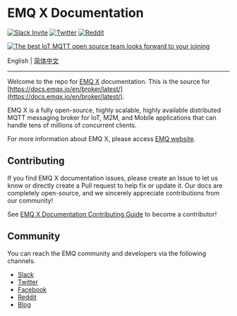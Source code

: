 # EMQ X Documentation

[![Slack Invite](<https://slack-invite.emqx.io/badge.svg>)](https://slack-invite.emqx.io)
[![Twitter](https://img.shields.io/badge/Twitter-EMQ%20X-1DA1F2?logo=twitter)](https://twitter.com/EMQTech)
[![Reddit](https://img.shields.io/badge/Reddit-EMQ%20X-orange?logo=reddit)](https://www.reddit.com/r/emqx/)

[![The best IoT MQTT open source team looks forward to your joining](https://www.emqx.io/static/img/github_readme_en_bg.png)](https://www.emqx.io/careers)

English | [简体中文](./README-CN.md)

---

Welcome to the repo for [EMQ X](https://github.com/emqx/emqx) documentation. This is the source for [https://docs.emqx.io/en/broker/latest/](https://docs.emqx.io/en/broker/latest/).

EMQ X is a fully open-source, highly scalable, highly available distributed MQTT messaging broker for IoT, M2M, and Mobile applications that can handle tens of millions of concurrent clients.

For more information about EMQ X, please access [EMQ website](https://www.emqx.io/).


## Contributing

If you find EMQ X documentation issues, please create an Issue to let us know or directly create a Pull request to help fix or update it. Our docs are completely open-source, and we sincerely appreciate contributions from our community!

See [EMQ X Documentation Contributing Guide](./CONTRIBUTING-EN.md) to become a contributor!


## Community

You can reach the EMQ community and developers via the following channels.

- [Slack](https://slack-invite.emqx.io/)
- [Twitter](https://twitter.com/EMQTech)
- [Facebook](https://www.facebook.com/emqxmqtt)
- [Reddit](https://www.reddit.com/r/emqx/)
- [Blog](https://medium.com/@emqtt)

